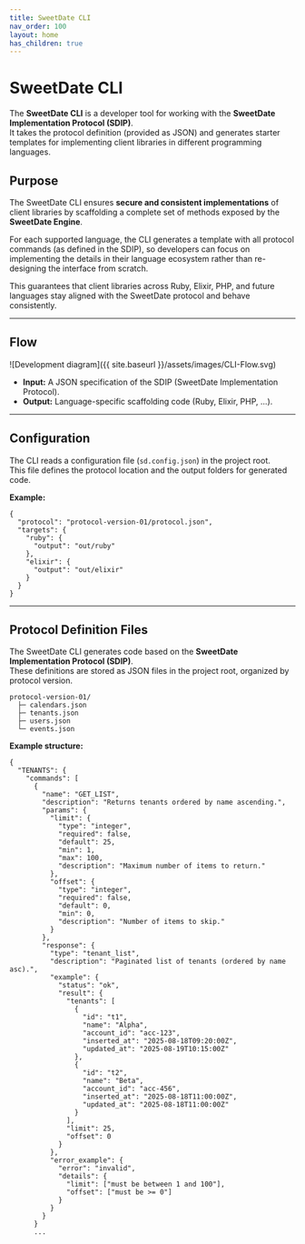 ```yaml
---
title: SweetDate CLI
nav_order: 100 
layout: home
has_children: true
---
```


# SweetDate CLI

The **SweetDate CLI** is a developer tool for working with the **SweetDate Implementation Protocol (SDIP)**.  
It takes the protocol definition (provided as JSON) and generates starter templates for implementing client libraries in different programming languages.

## Purpose

The SweetDate CLI ensures **secure and consistent implementations** of client libraries by scaffolding a complete set of methods exposed by the **SweetDate Engine**.  

For each supported language, the CLI generates a template with all protocol commands (as defined in the SDIP), so developers can focus on implementing the details in their language ecosystem rather than re-designing the interface from scratch.  

This guarantees that client libraries across Ruby, Elixir, PHP, and future languages stay aligned with the SweetDate protocol and behave consistently.

---

## Flow

![Development diagram]({{ site.baseurl }}/assets/images/CLI-Flow.svg)

- **Input:** A JSON specification of the SDIP (SweetDate Implementation Protocol).  
- **Output:** Language-specific scaffolding code (Ruby, Elixir, PHP, …).  


---

## Configuration

The CLI reads a configuration file (`sd.config.json`) in the project root.  
This file defines the protocol location and the output folders for generated code.

**Example:**

```
{
  "protocol": "protocol-version-01/protocol.json",
  "targets": {
    "ruby": {
      "output": "out/ruby"
    },
    "elixir": {
      "output": "out/elixir"
    }
  }
}
```

---

## Protocol Definition Files

The SweetDate CLI generates code based on the **SweetDate Implementation Protocol (SDIP)**.  
These definitions are stored as JSON files in the project root, organized by protocol version.
```
protocol-version-01/
  ├─ calendars.json
  ├─ tenants.json
  ├─ users.json
  └─ events.json
```
**Example structure:**
```
{
  "TENANTS": {
    "commands": [
      {
        "name": "GET_LIST",
        "description": "Returns tenants ordered by name ascending.",
        "params": {
          "limit": {
            "type": "integer",
            "required": false,
            "default": 25,
            "min": 1,
            "max": 100,
            "description": "Maximum number of items to return."
          },
          "offset": {
            "type": "integer",
            "required": false,
            "default": 0,
            "min": 0,
            "description": "Number of items to skip."
          }
        },
        "response": {
          "type": "tenant_list",
          "description": "Paginated list of tenants (ordered by name asc).",
          "example": {
            "status": "ok",
            "result": {
              "tenants": [
                {
                  "id": "t1",
                  "name": "Alpha",
                  "account_id": "acc-123",
                  "inserted_at": "2025-08-18T09:20:00Z",
                  "updated_at": "2025-08-19T10:15:00Z"
                },
                {
                  "id": "t2",
                  "name": "Beta",
                  "account_id": "acc-456",
                  "inserted_at": "2025-08-18T11:00:00Z",
                  "updated_at": "2025-08-18T11:00:00Z"
                }
              ],
              "limit": 25,
              "offset": 0
            }
          },
          "error_example": {
            "error": "invalid",
            "details": {
              "limit": ["must be between 1 and 100"],
              "offset": ["must be >= 0"]
            }
          }
        }
      }
      ...
```